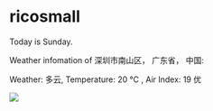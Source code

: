 # ricosmall

Today is Sunday.

Weather infomation of 深圳市南山区， 广东省， 中国: 

Weather: 多云, Temperature: 20 ℃ , Air Index: 19 优

<img src="https://github-readme-stats.vercel.app/api?username=ricosmall&show_icons=true" />
